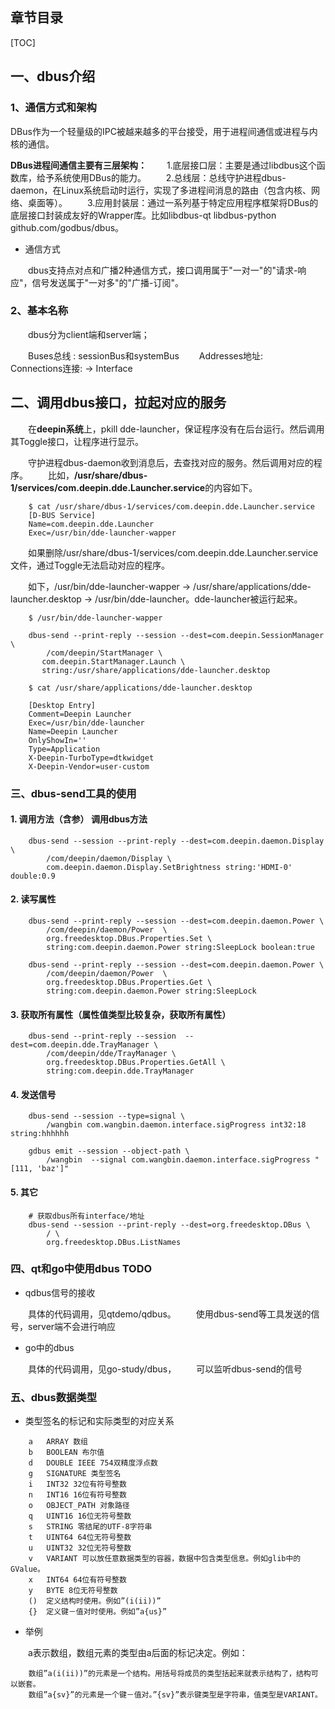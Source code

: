 
## 章节目录

[TOC]

## 一、dbus介绍

### 1、通信方式和架构

DBus作为一个轻量级的IPC被越来越多的平台接受，用于进程间通信或进程与内核的通信。

**DBus进程间通信主要有三层架构：**
&emsp;&emsp;1.底层接口层：主要是通过libdbus这个函数库，给予系统使用DBus的能力。 
&emsp;&emsp;2.总线层：总线守护进程dbus-daemon，在Linux系统启动时运行，实现了多进程间消息的路由（包含内核、网络、桌面等）。
&emsp;&emsp;3.应用封装层：通过一系列基于特定应用程序框架将DBus的底层接口封装成友好的Wrapper库。比如libdbus-qt libdbus-python github.com/godbus/dbus。

+ 通信方式

&emsp;&emsp;dbus支持点对点和广播2种通信方式，接口调用属于"一对一"的"请求-响应"，信号发送属于"一对多"的"广播-订阅"。

### 2、基本名称

&emsp;&emsp;dbus分为client端和server端；

&emsp;&emsp;Buses总线 : sessionBus和systemBus
&emsp;&emsp;Addresses地址:
&emsp;&emsp;Connections连接: -> Interface

## 二、调用dbus接口，拉起对应的服务

&emsp;&emsp;在**deepin系统**上，pkill dde-launcher，保证程序没有在后台运行。然后调用其Toggle接口，让程序进行显示。

&emsp;&emsp;守护进程dbus-daemon收到消息后，去查找对应的服务。然后调用对应的程序。
&emsp;&emsp;比如，**/usr/share/dbus-1/services/com.deepin.dde.Launcher.service**的内容如下。
```shell
    $ cat /usr/share/dbus-1/services/com.deepin.dde.Launcher.service 
    [D-BUS Service]
    Name=com.deepin.dde.Launcher
    Exec=/usr/bin/dde-launcher-wapper
```
&emsp;&emsp;如果删除/usr/share/dbus-1/services/com.deepin.dde.Launcher.service文件，通过Toggle无法启动对应的程序。

&emsp;&emsp;如下，/usr/bin/dde-launcher-wapper -> /usr/share/applications/dde-launcher.desktop -> /usr/bin/dde-launcher。dde-launcher被运行起来。
```shell
	$ /usr/bin/dde-launcher-wapper

    dbus-send --print-reply --session --dest=com.deepin.SessionManager \
        /com/deepin/StartManager \
       com.deepin.StartManager.Launch \
       string:/usr/share/applications/dde-launcher.desktop
```
```shell
	$ cat /usr/share/applications/dde-launcher.desktop

	[Desktop Entry]
	Comment=Deepin Launcher
	Exec=/usr/bin/dde-launcher
	Name=Deepin Launcher
	OnlyShowIn=''
	Type=Application
	X-Deepin-TurboType=dtkwidget
	X-Deepin-Vendor=user-custom
```

### 三、dbus-send工具的使用

#### 1. 调用方法（含参） 调用dbus方法

```shell
    dbus-send --session --print-reply --dest=com.deepin.daemon.Display \
        /com/deepin/daemon/Display \
        com.deepin.daemon.Display.SetBrightness string:'HDMI-0' double:0.9
```

#### 2. 读写属性

```shell
    dbus-send --print-reply --session --dest=com.deepin.daemon.Power \
        /com/deepin/daemon/Power  \
        org.freedesktop.DBus.Properties.Set \
        string:com.deepin.daemon.Power string:SleepLock boolean:true

    dbus-send --print-reply --session --dest=com.deepin.daemon.Power \
        /com/deepin/daemon/Power  \
        org.freedesktop.DBus.Properties.Get \
        string:com.deepin.daemon.Power string:SleepLock
```

#### 3. 获取所有属性（属性值类型比较复杂，获取所有属性）

```shell
    dbus-send --print-reply --session  --dest=com.deepin.dde.TrayManager \
        /com/deepin/dde/TrayManager \
        org.freedesktop.DBus.Properties.GetAll \
        string:com.deepin.dde.TrayManager
```

#### 4. 发送信号

```shell
    dbus-send --session --type=signal \
        /wangbin com.wangbin.daemon.interface.sigProgress int32:18 string:hhhhhh

    gdbus emit --session --object-path \
        /wangbin  --signal com.wangbin.daemon.interface.sigProgress "[111, 'baz']"
```

#### 5. 其它

```shell
	# 获取dbus所有interface/地址
    dbus-send --session --print-reply --dest=org.freedesktop.DBus \
        / \
        org.freedesktop.DBus.ListNames
```

### 四、qt和go中使用dbus TODO

+ qdbus信号的接收

&emsp;&emsp;具体的代码调用，见qtdemo/qdbus。
&emsp;&emsp;使用dbus-send等工具发送的信号，server端不会进行响应

+ go中的dbus

&emsp;&emsp;具体的代码调用，见go-study/dbus，
&emsp;&emsp;可以监听dbus-send的信号


### 五、dbus数据类型

+ 类型签名的标记和实际类型的对应关系

```
    a	ARRAY 数组
    b	BOOLEAN 布尔值
    d	DOUBLE IEEE 754双精度浮点数
    g	SIGNATURE 类型签名
    i	INT32 32位有符号整数
    n	INT16 16位有符号整数
    o	OBJECT_PATH 对象路径
    q	UINT16 16位无符号整数
    s	STRING 零结尾的UTF-8字符串
    t	UINT64 64位无符号整数
    u	UINT32 32位无符号整数
    v	VARIANT 可以放任意数据类型的容器，数据中包含类型信息。例如glib中的GValue。
    x	INT64 64位有符号整数
    y	BYTE 8位无符号整数
    ()	定义结构时使用。例如”(i(ii))”
    {}	定义键－值对时使用。例如”a{us}”
```

+ 举例

&emsp;&emsp;a表示数组，数组元素的类型由a后面的标记决定。例如：

```    “as”是字符串数组。
    数组”a(i(ii))”的元素是一个结构。用括号将成员的类型括起来就表示结构了，结构可以嵌套。
    数组”a{sv}”的元素是一个键－值对。”{sv}”表示键类型是字符串，值类型是VARIANT。
```
